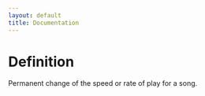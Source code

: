 ```yaml
---
layout: default
title: Documentation
---
```

# Definition
Permanent change of the speed or rate of play for a song.
